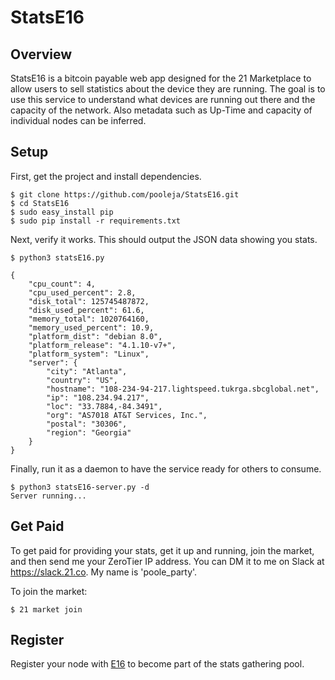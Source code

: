 # StatsE16

## Overview
StatsE16 is a bitcoin payable web app designed for the 21 Marketplace to allow users to sell statistics about the device they are running.  The goal is to use this service to understand what devices are running out there and the capacity of the network.  Also metadata such as Up-Time and capacity of individual nodes can be inferred.


## Setup

First, get the project and install dependencies.

```
$ git clone https://github.com/pooleja/StatsE16.git
$ cd StatsE16
$ sudo easy_install pip
$ sudo pip install -r requirements.txt
```

Next, verify it works.  This should output the JSON data showing you stats.
```
$ python3 statsE16.py

{
    "cpu_count": 4,
    "cpu_used_percent": 2.8,
    "disk_total": 125745487872,
    "disk_used_percent": 61.6,
    "memory_total": 1020764160,
    "memory_used_percent": 10.9,
    "platform_dist": "debian 8.0",
    "platform_release": "4.1.10-v7+",
    "platform_system": "Linux",
    "server": {
        "city": "Atlanta",
        "country": "US",
        "hostname": "108-234-94-217.lightspeed.tukrga.sbcglobal.net",
        "ip": "108.234.94.217",
        "loc": "33.7884,-84.3491",
        "org": "AS7018 AT&T Services, Inc.",
        "postal": "30306",
        "region": "Georgia"
    }
}
```

Finally, run it as a daemon to have the service ready for others to consume.
```
$ python3 statsE16-server.py -d
Server running...
```

## Get Paid
To get paid for providing your stats, get it up and running, join the market, and then send me your ZeroTier IP address.  You can DM it to me on Slack at https://slack.21.co.  My name is 'poole_party'.

To join the market:
```
$ 21 market join
```

## Register
Register your node with [E16](https://www.esixteen.co/register) to become part of the stats gathering pool. 
